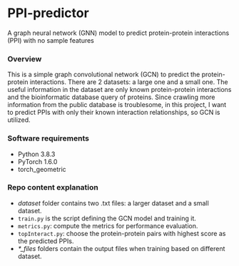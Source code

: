 # PPI-predictor
A graph neural network (GNN) model to predict protein-protein interactions (PPI) with no sample features



### Overview

This is a simple graph convolutional network (GCN) to predict the protein-protein interactions. There are 2 datasets: a large one and a small one. The useful information in the dataset are only known protein-protein interactions and the bioinformatic database query of proteins. Since crawling more information from the public database is troublesome, in this project, I want to predict PPIs with only their known interaction relationships, so GCN is utilized.



### Software requirements

* Python 3.8.3
* PyTorch 1.6.0
* torch_geometric



### Repo content explanation

* *dataset* folder contains two .txt files: a larger dataset and a small dataset.
* `train.py`  is the script defining the GCN model and training it.
* `metrics.py`: compute the metrics for performance evaluation.
* `topInteract.py`: choose the protein-protein pairs with highest score as the predicted PPIs.
* *\*_files* folders contain the output files when training based on different dataset.






